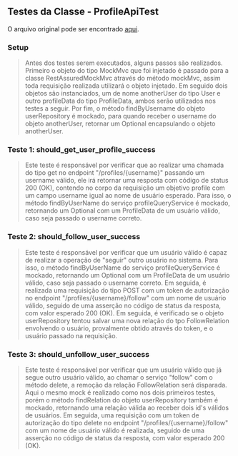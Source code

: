 ## Testes da Classe - ProfileApiTest
O arquivo original pode ser encontrado [aqui](https://github.com/gothinkster/spring-boot-realworld-example-app/blob/master/src/test/java/io/spring/api/ProfileApiTest.java#L75).

### Setup

> Antes dos testes serem executados, alguns passos são realizados. Primeiro o objeto do tipo MockMvc que foi injetado é passado para a classe RestAssuredMockMvc através do método mockMvc, assim toda requisição realizada utilizará o objeto injetado. Em seguido dois objetos são instanciados, um de nome anotherUser do tipo User e outro profileData do tipo ProfileData, ambos serão utilizados nos testes a seguir. Por fim, o método findByUsername do objeto userRepository é mockado, para quando receber o username do objeto anotherUser, retornar um Optional encapsulando o objeto anotherUser.

### Teste 1: should_get_user_profile_success

> Este teste é responsável por verificar que ao realizar uma chamada do tipo get no endpoint "/profiles/{username}" passando um username válido, ele irá retornar uma resposta com código de status 200 (OK), contendo no corpo da requisição um objetivo profile com um campo username igual ao nome de usuário esperado. Para isso, o método findByUserName do serviço  profileQueryService é mockado, retornando um Optional com um ProfileData de um usuário válido, caso seja passado o username correto.

### Teste 2: should_follow_user_success

> Este teste é responsável por verificar que um usuário válido é capaz de realizar a operação de "seguir" outro usuário no sistema. Para isso, o método findByUserName do serviço  profileQueryService é mockado, retornando um Optional com um ProfileData de um usuário válido, caso seja passado o username correto. Em seguida, é realizada uma requisição do tipo POST com um token de autorização no endpoint "/profiles/{username}/follow" com um nome de usuário válido, seguido de uma asserção no código de status da resposta, com valor esperado 200 (OK). Em seguida, é verificado se o objeto userRepository tentou salvar uma nova relação do tpo FollowRelation envolvendo o usuário, provalmente obtido através do token, e o usuário passado na requisição.

### Teste 3: should_unfollow_user_success

> Este teste é responsável por verificar que um usuário válido que já segue outro usuário válido, ao chamar o serviço "follow" com o método delete, a remoção da relação FollowRelation será disparada. Aqui o mesmo mock é realizado como nos dois primeiros testes, porém o método findRelation do objeto userRepository também é mockado, retornando uma relação válida ao receber dois id's válidos de usuários. Em seguida, uma requisição com  um token de autorização do tipo delete no endpoint "/profiles/{username}/follow" com um nome de usuário válido é realizada, seguido de uma asserção no código de status da resposta, com valor esperado 200 (OK).
